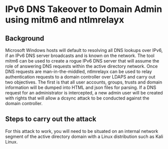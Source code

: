 # IPv6 DNS Takeover to Domain Admin using mitm6 and ntlmrelayx

## Background

Microsoft Windows hosts will default to resolving all DNS lookups over IPv6, if an IPv6 DNS server broadcasts and is known on the network. The tool mitm6 can be used to create a rogue IPv6 DNS server that will assume the role of answering DNS requests within the active directory network. Once DNS requests are man-in-the-middled, ntlmrelayx can be used to relay authentication requests to a domain controller over LDAPS and carry out two objectives. The first is that all user accounts, groups, trusts and domain information will be dumped into HTML and json files for parsing. If a DNS request for an administrator is intercepted, a new admin user will be created with rights that will allow a dcsync attack to be conducted against the domain controller.

## Steps to carry out the attack

For this attack to work, you will need to be situated on an internal network segment of the active directory domain with a Linux distribution such as Kali Linux.
